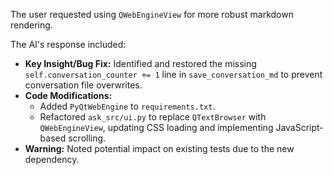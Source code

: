 The user requested using `QWebEngineView` for more robust markdown rendering.

The AI's response included:
*   **Key Insight/Bug Fix:** Identified and restored the missing `self.conversation_counter += 1` line in `save_conversation_md` to prevent conversation file overwrites.
*   **Code Modifications:**
    *   Added `PyQtWebEngine` to `requirements.txt`.
    *   Refactored `ask_src/ui.py` to replace `QTextBrowser` with `QWebEngineView`, updating CSS loading and implementing JavaScript-based scrolling.
*   **Warning:** Noted potential impact on existing tests due to the new dependency.